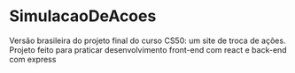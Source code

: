 # SimulacaoDeAcoes
Versão brasileira do projeto final do curso CS50: um site de troca de ações. Projeto feito para praticar desenvolvimento front-end com react e back-end com express

